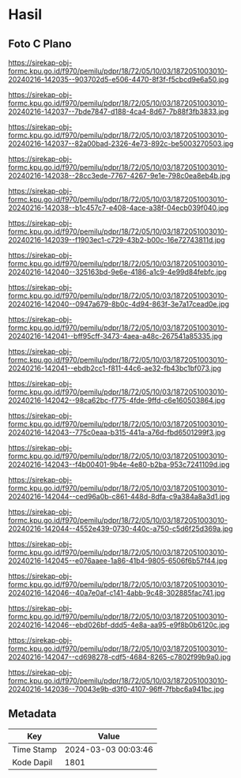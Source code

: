 # Hasil

## Foto C Plano

https://sirekap-obj-formc.kpu.go.id/f970/pemilu/pdpr/18/72/05/10/03/1872051003010-20240216-142035--903702d5-e506-4470-8f3f-f5cbcd9e6a50.jpg

https://sirekap-obj-formc.kpu.go.id/f970/pemilu/pdpr/18/72/05/10/03/1872051003010-20240216-142037--7bde7847-d188-4ca4-8d67-7b88f3fb3833.jpg

https://sirekap-obj-formc.kpu.go.id/f970/pemilu/pdpr/18/72/05/10/03/1872051003010-20240216-142037--82a00bad-2326-4e73-892c-be5003270503.jpg

https://sirekap-obj-formc.kpu.go.id/f970/pemilu/pdpr/18/72/05/10/03/1872051003010-20240216-142038--28cc3ede-7767-4267-9e1e-798c0ea8eb4b.jpg

https://sirekap-obj-formc.kpu.go.id/f970/pemilu/pdpr/18/72/05/10/03/1872051003010-20240216-142038--b1c457c7-e408-4ace-a38f-04ecb039f040.jpg

https://sirekap-obj-formc.kpu.go.id/f970/pemilu/pdpr/18/72/05/10/03/1872051003010-20240216-142039--f1903ec1-c729-43b2-b00c-16e72743811d.jpg

https://sirekap-obj-formc.kpu.go.id/f970/pemilu/pdpr/18/72/05/10/03/1872051003010-20240216-142040--325163bd-9e6e-4186-a1c9-4e99d84febfc.jpg

https://sirekap-obj-formc.kpu.go.id/f970/pemilu/pdpr/18/72/05/10/03/1872051003010-20240216-142040--0947a679-8b0c-4d94-863f-3e7a17cead0e.jpg

https://sirekap-obj-formc.kpu.go.id/f970/pemilu/pdpr/18/72/05/10/03/1872051003010-20240216-142041--bff95cff-3473-4aea-a48c-267541a85335.jpg

https://sirekap-obj-formc.kpu.go.id/f970/pemilu/pdpr/18/72/05/10/03/1872051003010-20240216-142041--ebdb2cc1-f811-44c6-ae32-fb43bc1bf073.jpg

https://sirekap-obj-formc.kpu.go.id/f970/pemilu/pdpr/18/72/05/10/03/1872051003010-20240216-142042--98ca62bc-f775-4fde-9ffd-c6e160503864.jpg

https://sirekap-obj-formc.kpu.go.id/f970/pemilu/pdpr/18/72/05/10/03/1872051003010-20240216-142043--775c0eaa-b315-441a-a76d-fbd6501299f3.jpg

https://sirekap-obj-formc.kpu.go.id/f970/pemilu/pdpr/18/72/05/10/03/1872051003010-20240216-142043--f4b00401-9b4e-4e80-b2ba-953c7241109d.jpg

https://sirekap-obj-formc.kpu.go.id/f970/pemilu/pdpr/18/72/05/10/03/1872051003010-20240216-142044--ced96a0b-c861-448d-8dfa-c9a384a8a3d1.jpg

https://sirekap-obj-formc.kpu.go.id/f970/pemilu/pdpr/18/72/05/10/03/1872051003010-20240216-142044--4552e439-0730-440c-a750-c5d6f25d369a.jpg

https://sirekap-obj-formc.kpu.go.id/f970/pemilu/pdpr/18/72/05/10/03/1872051003010-20240216-142045--e076aaee-1a86-41b4-9805-6506f6b57f44.jpg

https://sirekap-obj-formc.kpu.go.id/f970/pemilu/pdpr/18/72/05/10/03/1872051003010-20240216-142046--40a7e0af-c141-4abb-9c48-302885fac741.jpg

https://sirekap-obj-formc.kpu.go.id/f970/pemilu/pdpr/18/72/05/10/03/1872051003010-20240216-142046--ebd026bf-ddd5-4e8a-aa95-e9f8b0b6120c.jpg

https://sirekap-obj-formc.kpu.go.id/f970/pemilu/pdpr/18/72/05/10/03/1872051003010-20240216-142047--cd698278-cdf5-4684-8265-c7802f99b9a0.jpg

https://sirekap-obj-formc.kpu.go.id/f970/pemilu/pdpr/18/72/05/10/03/1872051003010-20240216-142036--70043e9b-d3f0-4107-96ff-7fbbc6a941bc.jpg


## Metadata

| Key        | Value               |
| ---------- | ------------------- |
| Time Stamp | 2024-03-03 00:03:46 |
| Kode Dapil | 1801                |



